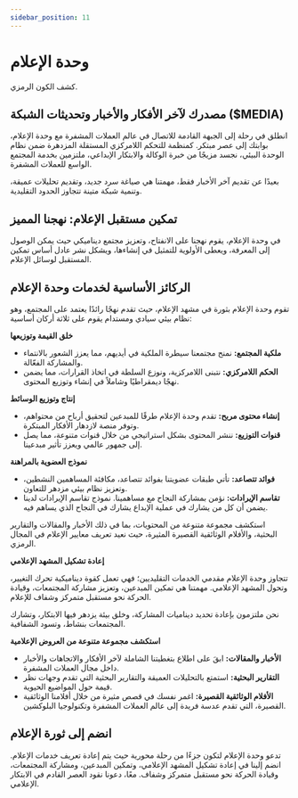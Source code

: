 ```yaml
---
sidebar_position: 11
---
```


# وحدة الإعلام

كشف الكون الرمزي.

## مصدرك لآخر الأفكار والأخبار وتحديثات الشبكة ($MEDIA)

انطلق في رحلة إلى الجبهة القادمة للاتصال في عالم العملات المشفرة مع وحدة الإعلام، بوابتك إلى عصر مبتكر. كمنظمة للتحكم اللامركزي المستقلة المزدهرة ضمن نظام الوحدة البيئي، نجسد مزيجًا من خبرة الوكالة والابتكار الإبداعي، ملتزمين بخدمة المجتمع الواسع للعملات المشفرة.

بعيدًا عن تقديم آخر الأخبار فقط، مهمتنا هي صياغة سرد جديد، وتقديم تحليلات عميقة، وتنمية شبكة متينة تتجاوز الحدود التقليدية.

## تمكين مستقبل الإعلام: نهجنا المميز

في وحدة الإعلام، يقوم نهجنا على الانفتاح، وتعزيز مجتمع ديناميكي حيث يمكن الوصول إلى المعرفة، ويعطى الأولوية للتمثيل في إنشاءها، ويشكل نشر عادل أساس تمكين المستقبل لوسائل الإعلام.

## الركائز الأساسية لخدمات وحدة الإعلام

تقوم وحدة الإعلام بثورة في مشهد الإعلام، حيث تقدم نهجًا رائدًا يعتمد على المجتمع، وهو نظام بيئي سيادي ومستدام يقوم على ثلاثة أركان أساسية:

**خلق القيمة وتوزيعها**

- **ملكية المجتمع:** نمنح مجتمعنا سيطرة الملكية في أيديهم، مما يعزز الشعور بالانتماء والمشاركة الفعّالة.
- **الحكم اللامركزي:** نتبنى اللامركزية، ونوزع السلطة في اتخاذ القرارات، مما يضمن نهجًا ديمقراطيًا وشاملاً في إنشاء وتوزيع المحتوى.

**إنتاج وتوزيع الوسائط**

- **إنشاء محتوى مربح:** تقدم وحدة الإعلام طرقًا للمبدعين لتحقيق أرباح من محتواهم، وتوفر منصة لازدهار الأفكار المبتكرة.
- **قنوات التوزيع:** ننشر المحتوى بشكل استراتيجي من خلال قنوات متنوعة، مما يصل إلى جمهور عالمي ويعزز تأثير مبدعينا.

**نموذج العضوية بالمراهنة**

- **فوائد تتصاعد:** تأتي طبقات عضويتنا بفوائد تتصاعد، مكافئة المساهمين النشطين، وتعزيز نظام بيئي مزدهر للتعاون.
- **تقاسم الإيرادات:** نؤمن بمشاركة النجاح مع مساهمينا. نموذج تقاسم الإيرادات لدينا يضمن أن كل من يشارك في عملية الإبداع يشارك في النجاح الذي يساهم فيه.

استكشف مجموعة متنوعة من المحتويات، بما في ذلك الأخبار والمقالات والتقارير البحثية، والأفلام الوثائقية القصيرة المثيرة، حيث نعيد تعريف معايير الإعلام في المجال الرمزي.

**إعادة تشكيل المشهد الإعلامي**

تتجاوز وحدة الإعلام مقدمي الخدمات التقليديين؛ فهي تعمل كقوة ديناميكية تحرك التغيير، وتحول المشهد الإعلامي. مهمتنا هي تمكين المبدعين، وتعزيز مشاركة المجتمعات، وقيادة الحركة نحو مستقبل متمركز وشفاف للإعلام.

نحن ملتزمون بإعادة تحديد ديناميات المشاركة، وخلق بيئة يزدهر فيها الابتكار، وتشارك المجتمعات بنشاط، وتسود الشفافية.

**استكشف مجموعة متنوعة من العروض الإعلامية**

- **الأخبار والمقالات:** ابقَ على اطلاع بتغطيتنا الشاملة لآخر الأفكار والاتجاهات والأخبار داخل مجال العملات المشفرة.
- **التقارير البحثية:** استمتع بالتحليلات العميقة والتقارير البحثية التي تقدم وجهات نظر قيمة حول المواضيع الحيوية.
- **الأفلام الوثائقية القصيرة:** اغمر نفسك في قصص مثيرة من خلال أفلامنا الوثائقية القصيرة، التي تقدم عدسة فريدة إلى عالم العملات المشفرة وتكنولوجيا البلوكشين.

## انضم إلى ثورة الإعلام

تدعو وحدة الإعلام لتكون جزءًا من رحلة محورية حيث يتم إعادة تعريف خدمات الإعلام. انضم إلينا في إعادة تشكيل المشهد الإعلامي، وتمكين المبدعين، ومشاركة المجتمعات، وقيادة الحركة نحو مستقبل متمركز وشفاف. معًا، دعونا نقود العصر القادم في الابتكار الإعلامي.

